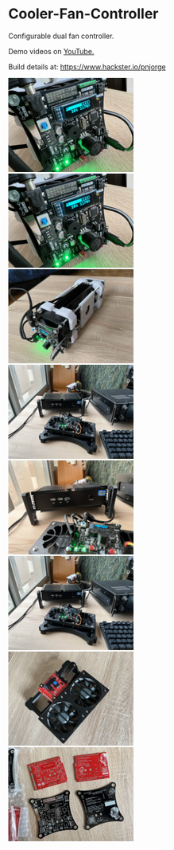 # Cooler-Fan-Controller
Configurable dual fan controller.


Demo videos on <a href="https://www.youtube.com/user/m1nuteman" target="_blank">YouTube.</a>

Build details at: https://www.hackster.io/pnjorge

<img src="images/load1small.jpg" width="50%">

<img src="images/load1small.jpg" width="50%">

<img src="images/load10small.JPG" width="50%">

<img src="images/pc9small.JPG" width="50%">

<img src="images/pc10small.JPG" width="50%">

<img src="images/pc9small.JPG" width="50%">

<img src="images/psu5small.JPG" width="50%">

<img src="images/pcb1small.JPG" width="50%">
